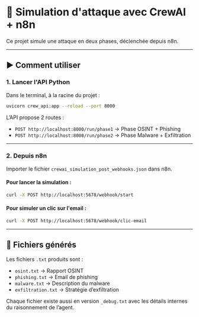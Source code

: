 # 🧪 Simulation d'attaque avec CrewAI + n8n

Ce projet simule une attaque en deux phases, déclenchée depuis n8n.

---

## ▶️ Comment utiliser

### 1. Lancer l'API Python

Dans le terminal, à la racine du projet :

```bash
uvicorn crew_api:app --reload --port 8000
```

L’API propose 2 routes :

- `POST http://localhost:8000/run/phase1` → Phase OSINT + Phishing
- `POST http://localhost:8000/run/phase2` → Phase Malware + Exfiltration

---

### 2. Depuis n8n

Importer le fichier `crewai_simulation_post_webhooks.json` dans n8n.

#### Pour lancer la simulation :
```bash
curl -X POST http://localhost:5678/webhook/start
```

#### Pour simuler un clic sur l'email :
```bash
curl -X POST http://localhost:5678/webhook/clic-email
```

---

## 📂 Fichiers générés

Les fichiers `.txt` produits sont :

- `osint.txt` → Rapport OSINT
- `phishing.txt` → Email de phishing
- `malware.txt` → Description du malware
- `exfiltration.txt` → Stratégie d’exfiltration

Chaque fichier existe aussi en version `_debug.txt` avec les détails internes du raisonnement de l’agent.
